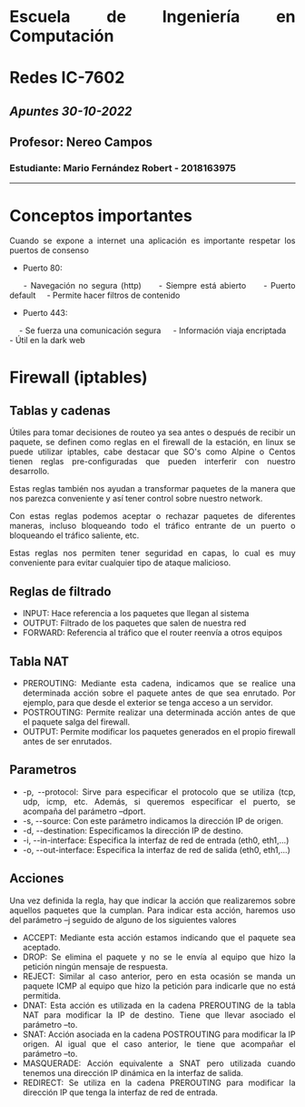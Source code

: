<div align="justify"> 

# Escuela de Ingeniería en Computación
# Redes IC-7602
## _Apuntes 30-10-2022_
## Profesor: Nereo Campos
### Estudiante: Mario Fernández Robert - 2018163975
---------

# Conceptos importantes

Cuando se expone a internet una aplicación es importante respetar los puertos de consenso
- Puerto 80: 

    - Navegación no segura (http)
    - Siempre está abierto
    - Puerto default
    - Permite hacer filtros de contenido

- Puerto 443: 

    - Se fuerza una comunicación segura
    - Información viaja encriptada
    - Útil en la dark web

# Firewall (iptables)

## Tablas y cadenas

Útiles para tomar decisiones de routeo ya sea antes o después de recibir un paquete, se definen como reglas en el firewall de la estación, en linux se puede utilizar iptables, cabe destacar que SO's como Alpine o Centos tienen reglas pre-configuradas que pueden interferir con nuestro desarrollo.

Estas reglas también nos ayudan a transformar paquetes de la manera que nos parezca conveniente y así tener control sobre nuestro network.

Con estas reglas podemos aceptar o rechazar paquetes de diferentes maneras, incluso bloqueando todo el tráfico entrante de un puerto o bloqueando el tráfico saliente, etc.

Estas reglas nos permiten tener seguridad en capas, lo cual es muy conveniente para evitar cualquier tipo de ataque malicioso.


## Reglas de filtrado

- INPUT: Hace referencia a los paquetes que llegan al sistema
- OUTPUT: Filtrado de los paquetes que salen de nuestra red
- FORWARD: Referencia al tráfico que el router reenvía a otros equipos

## Tabla NAT

- PREROUTING: Mediante esta cadena, indicamos que se realice una determinada acción sobre el paquete
antes de que sea enrutado. Por ejemplo, para que desde el exterior se tenga acceso a un servidor.
- POSTROUTING: Permite realizar una determinada acción antes de que el paquete salga del firewall.
- OUTPUT: Permite modificar los paquetes generados en el propio firewall antes de ser enrutados.

## Parametros
- -p, --protocol: Sirve para especificar el protocolo que se utiliza (tcp, udp, icmp, etc. Además, si queremos
especificar el puerto, se acompaña del parámetro –dport.
- -s, --source: Con este parámetro indicamos la dirección IP de origen.
- -d, --destination: Especificamos la dirección IP de destino.
- -i, --in-interface: Especifica la interfaz de red de entrada (eth0, eth1,…)
- -o, --out-interface: Especifica la interfaz de red de salida (eth0, eth1,…)

## Acciones
Una vez definida la regla, hay que indicar la acción que realizaremos sobre aquellos paquetes que la
cumplan. Para indicar esta acción, haremos uso del parámetro –j seguido de alguno de los siguientes
valores

- ACCEPT: Mediante esta acción estamos indicando que el paquete sea aceptado.
- DROP: Se elimina el paquete y no se le envía al equipo que hizo la petición ningún mensaje de respuesta.
- REJECT: Similar al caso anterior, pero en esta ocasión se manda un paquete ICMP al equipo que hizo la
petición para indicarle que no está permitida.
- DNAT: Esta acción es utilizada en la cadena PREROUTING de la tabla NAT para modificar la IP de destino.
Tiene que llevar asociado el parámetro –to.
- SNAT: Acción asociada en la cadena POSTROUTING para modificar la IP origen. Al igual que el caso anterior, le
tiene que acompañar el parámetro –to.
- MASQUERADE: Acción equivalente a SNAT pero utilizada cuando tenemos una dirección IP dinámica en la
interfaz de salida.
- REDIRECT: Se utiliza en la cadena PREROUTING para modificar la dirección IP que tenga la interfaz de red
de entrada.

</div>
